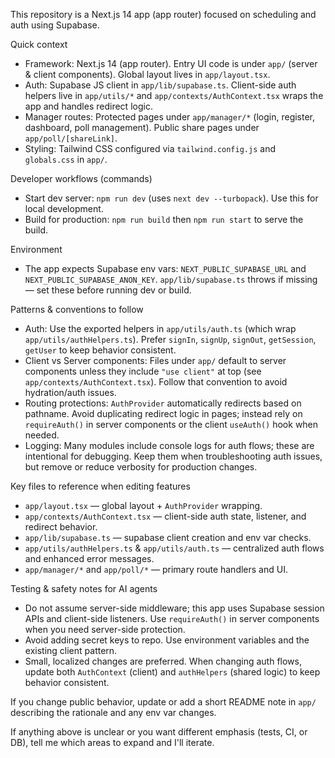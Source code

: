 This repository is a Next.js 14 app (app router) focused on scheduling and auth using Supabase.

Quick context

- Framework: Next.js 14 (app router). Entry UI code is under `app/` (server & client components). Global layout lives in `app/layout.tsx`.
- Auth: Supabase JS client in `app/lib/supabase.ts`. Client-side auth helpers live in `app/utils/*` and `app/contexts/AuthContext.tsx` wraps the app and handles redirect logic.
- Manager routes: Protected pages under `app/manager/*` (login, register, dashboard, poll management). Public share pages under `app/poll/[shareLink]`.
- Styling: Tailwind CSS configured via `tailwind.config.js` and `globals.css` in `app/`.

Developer workflows (commands)

- Start dev server: `npm run dev` (uses `next dev --turbopack`). Use this for local development.
- Build for production: `npm run build` then `npm run start` to serve the build.

Environment

- The app expects Supabase env vars: `NEXT_PUBLIC_SUPABASE_URL` and `NEXT_PUBLIC_SUPABASE_ANON_KEY`. `app/lib/supabase.ts` throws if missing — set these before running dev or build.

Patterns & conventions to follow

- Auth: Use the exported helpers in `app/utils/auth.ts` (which wrap `app/utils/authHelpers.ts`). Prefer `signIn`, `signUp`, `signOut`, `getSession`, `getUser` to keep behavior consistent.
- Client vs Server components: Files under `app/` default to server components unless they include `"use client"` at top (see `app/contexts/AuthContext.tsx`). Follow that convention to avoid hydration/auth issues.
- Routing protections: `AuthProvider` automatically redirects based on pathname. Avoid duplicating redirect logic in pages; instead rely on `requireAuth()` in server components or the client `useAuth()` hook when needed.
- Logging: Many modules include console logs for auth flows; these are intentional for debugging. Keep them when troubleshooting auth issues, but remove or reduce verbosity for production changes.

Key files to reference when editing features

- `app/layout.tsx` — global layout + `AuthProvider` wrapping.
- `app/contexts/AuthContext.tsx` — client-side auth state, listener, and redirect behavior.
- `app/lib/supabase.ts` — supabase client creation and env var checks.
- `app/utils/authHelpers.ts` & `app/utils/auth.ts` — centralized auth flows and enhanced error messages.
- `app/manager/*` and `app/poll/*` — primary route handlers and UI.

Testing & safety notes for AI agents

- Do not assume server-side middleware; this app uses Supabase session APIs and client-side listeners. Use `requireAuth()` in server components when you need server-side protection.
- Avoid adding secret keys to repo. Use environment variables and the existing client pattern.
- Small, localized changes are preferred. When changing auth flows, update both `AuthContext` (client) and `authHelpers` (shared logic) to keep behavior consistent.

If you change public behavior, update or add a short README note in `app/` describing the rationale and any env var changes.

If anything above is unclear or you want different emphasis (tests, CI, or DB), tell me which areas to expand and I'll iterate.
